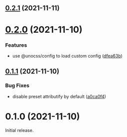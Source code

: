 ## [0.2.1](https://github.com/johannschopplich/unocss-cli/compare/v0.2.0...v0.2.1) (2021-11-11)

# [0.2.0](https://github.com/johannschopplich/unocss-cli/compare/v0.1.1...v0.2.0) (2021-11-10)

### Features

- use @unocss/config to load custom config ([dfea63b](https://github.com/johannschopplich/unocss-cli/commit/dfea63bbb7582d55bea1f24c87d4e276bcf4c907))

## [0.1.1](https://github.com/johannschopplich/unocss-cli/compare/v0.1.0...v0.1.1) (2021-11-10)

### Bug Fixes

- disable preset attributify by default ([a0ca0f4](https://github.com/johannschopplich/unocss-cli/commit/a0ca0f435aab1638679a1e6eddf47f2be47465b8))

# 0.1.0 (2021-11-10)

Initial release.
